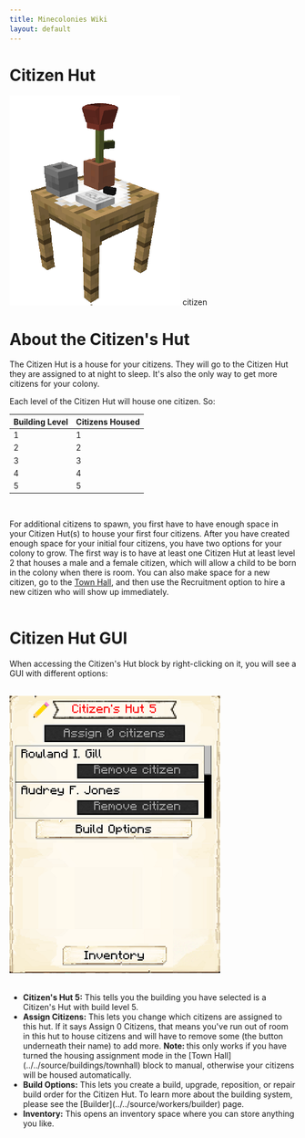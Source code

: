 ```yaml
---
title: Minecolonies Wiki
layout: default
---
```

# Citizen Hut

<div class="infobox box text-center">
    <img src="../../assets/images/buildings/citizen.png" alt="Citizen Hut" />
    <recipe>citizen</recipe>
</div>

# About the Citizen's Hut

The Citizen Hut is a house for your citizens. They will go to the Citizen Hut they are assigned to at night to sleep. It's also the only way to get more citizens for your colony.

Each level of the Citizen Hut will house one citizen. So: 


| Building Level | Citizens Housed |
| ----- | ----- |
| 1 | 1 |
| 2 | 2 |
| 3 | 3 |
| 4 | 4 |
| 5 | 5 |

<br>

For additional citizens to spawn, you first have to have enough space in your Citizen Hut(s) to house your first four citizens. After you have created enough space for your initial four citizens, you have two options for your colony to grow. The first way is to have at least one Citizen Hut at least level 2 that houses a male and a female citizen, which will allow a child to be born in the colony when there is room. You can also make space for a new citizen, go to the [Town Hall](../../source/buildings/townhall), and then use the Recruitment option to hire a new citizen who will show up immediately.  
<br>

# Citizen Hut GUI

When accessing the Citizen's Hut block by right-clicking on it, you will see a GUI with different options:

<br>
<div class="row">
  <div class="col-sm-12 col-md">
    <img src="../../assets/images/gui/citizengui.png" class="img-fluid mx-auto" alt="Citizen Hut GUI">
  </div>
  <div class="col-sm-12 col-md">
    <br>
    <ul>
      <li><strong>Citizen's Hut 5:</strong> This tells you the building you have selected is a Citizen's Hut with build level 5.</li>
      <li><strong>Assign Citizens:</strong> This lets you change which citizens are assigned to this hut. If it says Assign 0 Citizens, that means you've run out of room in this hut to house citizens and will have to remove some (the button underneath their name) to add more. <b>Note: </b>this only works if you have turned the housing assignment mode in the [Town Hall](../../source/buildings/townhall) block to manual, otherwise your citizens will be housed automatically.</li>
      <li><strong>Build Options:</strong> This lets you create a build, upgrade, reposition, or repair build order for the Citizen Hut. To learn more about the building system, please see the [Builder](../../source/workers/builder) page.</li>
      <li><strong>Inventory:</strong> This opens an inventory space where you can store anything you like.</li>
    </ul>
  </div>
</div>  
  <br>
  
